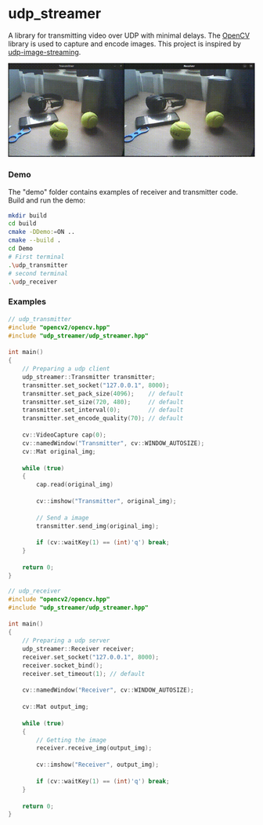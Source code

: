 # udp_streamer
A library for transmitting video over UDP with minimal delays. The [OpenCV](https://opencv.org/) library is used to capture and encode images. This project is inspired by [udp-image-streaming](https://github.com/chenxiaoqino/udp-image-streaming/tree/master).

![table](.images/table.gif)

### Demo
The "demo" folder contains examples of receiver and transmitter code. Build and run the demo:

``` bash
mkdir build
cd build
cmake -DDemo:=ON ..
cmake --build .
cd Demo
# First terminal
.\udp_transmitter
# second terminal
.\udp_receiver
```

### Examples

``` c++
// udp_transmitter
#include "opencv2/opencv.hpp"
#include "udp_streamer/udp_streamer.hpp"

int main()
{
    // Preparing a udp client
    udp_streamer::Transmitter transmitter;
    transmitter.set_socket("127.0.0.1", 8000);
    transmitter.set_pack_size(4096);    // default
    transmitter.set_size(720, 480);     // default
    transmitter.set_interval(0);        // default
    transmitter.set_encode_quality(70); // default

    cv::VideoCapture cap(0);
    cv::namedWindow("Transmitter", cv::WINDOW_AUTOSIZE);
    cv::Mat original_img;

    while (true)
    {
        cap.read(original_img)

        cv::imshow("Transmitter", original_img);

        // Send a image
        transmitter.send_img(original_img);

        if (cv::waitKey(1) == (int)'q') break;
    }

    return 0;
}
```

``` c++
// udp_receiver
#include "opencv2/opencv.hpp"
#include "udp_streamer/udp_streamer.hpp"

int main()
{
    // Preparing a udp server
    udp_streamer::Receiver receiver;
    receiver.set_socket("127.0.0.1", 8000);
    receiver.socket_bind();
    receiver.set_timeout(1); // default

    cv::namedWindow("Receiver", cv::WINDOW_AUTOSIZE);

    cv::Mat output_img;

    while (true)
    {
        // Getting the image
        receiver.receive_img(output_img);

        cv::imshow("Receiver", output_img);

        if (cv::waitKey(1) == (int)'q') break;
    }

    return 0;
}

```